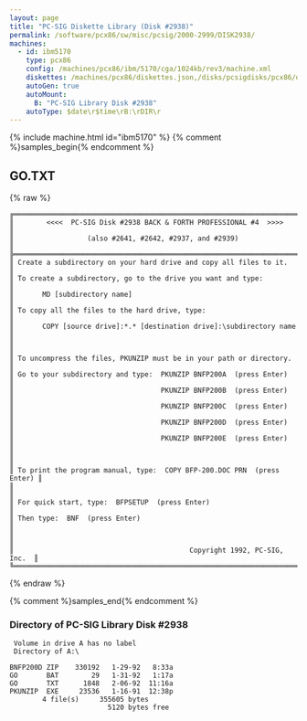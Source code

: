 ```yaml
---
layout: page
title: "PC-SIG Diskette Library (Disk #2938)"
permalink: /software/pcx86/sw/misc/pcsig/2000-2999/DISK2938/
machines:
  - id: ibm5170
    type: pcx86
    config: /machines/pcx86/ibm/5170/cga/1024kb/rev3/machine.xml
    diskettes: /machines/pcx86/diskettes.json,/disks/pcsigdisks/pcx86/diskettes.json
    autoGen: true
    autoMount:
      B: "PC-SIG Library Disk #2938"
    autoType: $date\r$time\rB:\rDIR\r
---
```


{% include machine.html id="ibm5170" %}
{% comment %}samples_begin{% endcomment %}

## GO.TXT

{% raw %}
```
╔═════════════════════════════════════════════════════════════════════════╗
║        <<<<  PC-SIG Disk #2938 BACK & FORTH PROFESSIONAL #4  >>>>       ║
║                  (also #2641, #2642, #2937, and #2939)                  ║
╠═════════════════════════════════════════════════════════════════════════╣
║ Create a subdirectory on your hard drive and copy all files to it.      ║
║ To create a subdirectory, go to the drive you want and type:            ║
║       MD [subdirectory name]                                            ║
║ To copy all the files to the hard drive, type:                          ║
║       COPY [source drive]:*.* [destination drive]:\subdirectory name    ║
║                                                                         ║
║ To uncompress the files, PKUNZIP must be in your path or directory.     ║
║ Go to your subdirectory and type:  PKUNZIP BNFP200A  (press Enter)      ║
║                                    PKUNZIP BNFP200B  (press Enter)      ║
║                                    PKUNZIP BNFP200C  (press Enter)      ║
║                                    PKUNZIP BNFP200D  (press Enter)      ║
║                                    PKUNZIP BNFP200E  (press Enter)      ║
║                                                                         ║
║ To print the program manual, type:  COPY BFP-200.DOC PRN  (press Enter) ║
║                                                                         ║
║ For quick start, type:  BFPSETUP  (press Enter)                         ║
║ Then type:  BNF  (press Enter)                                          ║
║                                                                         ║
║                                           Copyright 1992, PC-SIG, Inc.  ║
╚═════════════════════════════════════════════════════════════════════════╝
```
{% endraw %}

{% comment %}samples_end{% endcomment %}

### Directory of PC-SIG Library Disk #2938

     Volume in drive A has no label
     Directory of A:\

    BNFP200D ZIP    330192   1-29-92   8:33a
    GO       BAT        29   1-31-92   1:17a
    GO       TXT      1848   2-06-92  11:16a
    PKUNZIP  EXE     23536   1-16-91  12:38p
            4 file(s)     355605 bytes
                            5120 bytes free
